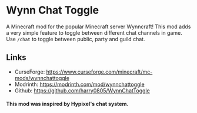 # Wynn Chat Toggle
A Minecraft mod for the popular Minecraft server Wynncraft!
This mod adds a very simple feature to toggle 
between different chat channels in game.
Use `/chat` to toggle between public, party and guild chat.

## Links
- CurseForge: https://www.curseforge.com/minecraft/mc-mods/wynnchattoggle
- Modrinth: https://modrinth.com/mod/wynnchattoggle
- Github: https://github.com/harry0805/WynnChatToggle

#### This mod was inspired by Hypixel's chat system.
